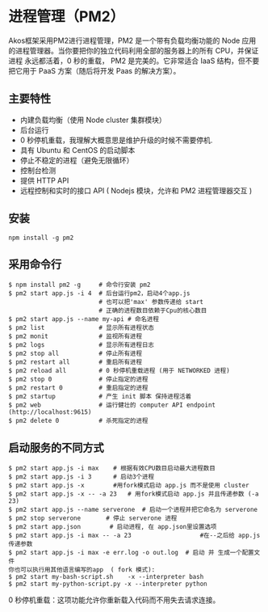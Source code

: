 # 进程管理（PM2）
  Akos框架采用PM2进行进程管理，PM2 是一个带有负载均衡功能的 Node 应用的进程管理器。当你要把你的独立代码利用全部的服务器上的所有 CPU，并保证进程
  永远都活着，0 秒的重载， PM2 是完美的。它非常适合 IaaS 结构，但不要把它用于 PaaS 方案（随后将开发 Paas 的解决方案）。

  ## 主要特性
  - 内建负载均衡（使用 Node cluster 集群模块）
  - 后台运行
  - 0 秒停机重载，我理解大概意思是维护升级的时候不需要停机.
  - 具有 Ubuntu 和 CentOS 的启动脚本
  - 停止不稳定的进程（避免无限循环）
  - 控制台检测
  - 提供 HTTP API
  - 远程控制和实时的接口 API ( Nodejs 模块，允许和 PM2 进程管理器交互 )

  ## 安装
  ```shell
  npm install -g pm2
  ```
  ## 采用命令行
  ```shell
  $ npm install pm2 -g     # 命令行安装 pm2
  $ pm2 start app.js -i 4  # 后台运行pm2，启动4个app.js
                           # 也可以把'max' 参数传递给 start
                           # 正确的进程数目依赖于Cpu的核心数目
  $ pm2 start app.js --name my-api # 命名进程
  $ pm2 list               # 显示所有进程状态
  $ pm2 monit              # 监视所有进程
  $ pm2 logs               # 显示所有进程日志
  $ pm2 stop all           # 停止所有进程
  $ pm2 restart all        # 重启所有进程
  $ pm2 reload all         # 0 秒停机重载进程 (用于 NETWORKED 进程)
  $ pm2 stop 0             # 停止指定的进程
  $ pm2 restart 0          # 重启指定的进程
  $ pm2 startup            # 产生 init 脚本 保持进程活着
  $ pm2 web                # 运行健壮的 computer API endpoint (http://localhost:9615)
  $ pm2 delete 0           # 杀死指定的进程
  ```

  ## 启动服务的不同方式
  ```shell
  $ pm2 start app.js -i max    # 根据有效CPU数目启动最大进程数目
  $ pm2 start app.js -i 3      # 启动3个进程
  $ pm2 start app.js -x        #用fork模式启动 app.js 而不是使用 cluster
  $ pm2 start app.js -x -- -a 23   # 用fork模式启动 app.js 并且传递参数 (-a 23)
  $ pm2 start app.js --name serverone  # 启动一个进程并把它命名为 serverone
  $ pm2 stop serverone       # 停止 serverone 进程
  $ pm2 start app.json        # 启动进程, 在 app.json里设置选项
  $ pm2 start app.js -i max -- -a 23                   #在--之后给 app.js 传递参数
  $ pm2 start app.js -i max -e err.log -o out.log  # 启动 并 生成一个配置文件
  你也可以执行用其他语言编写的app  ( fork 模式):
  $ pm2 start my-bash-script.sh    -x --interpreter bash
  $ pm2 start my-python-script.py -x --interpreter python
  ```
  0 秒停机重载：这项功能允许你重新载入代码而不用失去请求连接。